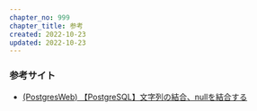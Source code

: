 ```yaml
---
chapter_no: 999
chapter_title: 参考
created: 2022-10-23
updated: 2022-10-23
---
```

### 参考サイト
- [(PostgresWeb) 【PostgreSQL】文字列の結合、nullを結合する](https://postgresweb.com/combine-strings)